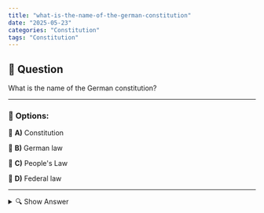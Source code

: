 ```yaml
---
title: "what-is-the-name-of-the-german-constitution"
date: "2025-05-23"
categories: "Constitution"
tags: "Constitution"
---
```


## 📌 **Question**

What is the name of the German constitution?



---

### 📝 **Options:**

🔘 **A)** Constitution

🔘 **B)** German law

🔘 **C)** People's Law

🔘 **D)** Federal law

---

<details>
  <summary>🔍 Show Answer</summary>

  <p>
💡  <b>Correct Answer:</b>  a
  </p>
  <p>
    📖<b>Explanation:</b>
    
  </p>
</details>
